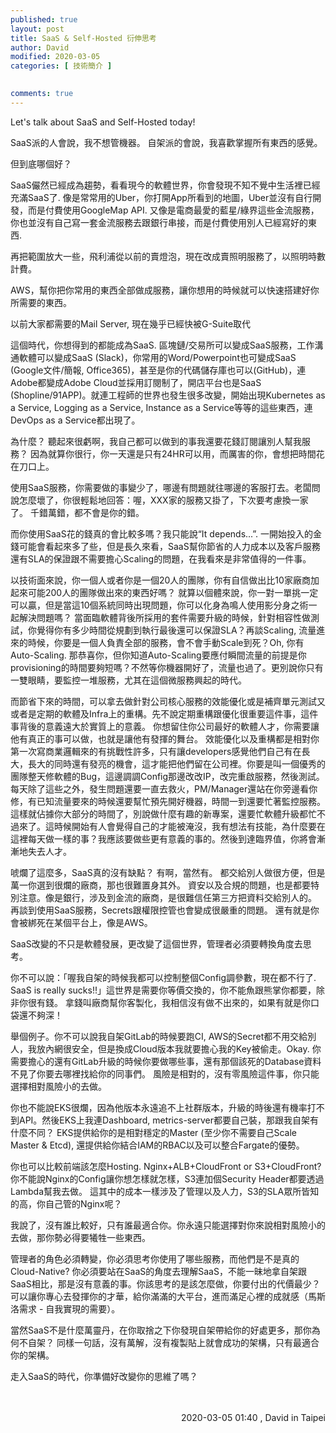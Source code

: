```yaml
---
published: true
layout: post
title: SaaS & Self-Hosted 衍伸思考
author: David
modified: 2020-03-05
categories: [ 技術簡介 ]

  
comments: true
---
```



Let's talk about SaaS and Self-Hosted today!

SaaS派的人會說，我不想管機器。
自架派的會說，我喜歡掌握所有東西的感覺。

但到底哪個好？ 

SaaS儼然已經成為趨勢，看看現今的軟體世界，你會發現不知不覺中生活裡已經充滿SaaS了. 像是常常用的Uber，你打開App所看到的地圖，Uber並沒有自行開發，而是付費使用GoogleMap API. 又像是電商最愛的藍星/綠界這些金流服務，你也並沒有自己寫一套金流服務去跟銀行串接，而是付費使用別人已經寫好的東西. 

再把範圍放大一些，飛利浦從以前的賣燈泡，現在改成賣照明服務了，以照明時數計費。 

AWS，幫你把你常用的東西全部做成服務，讓你想用的時候就可以快速搭建好你所需要的東西。

以前大家都需要的Mail Server, 現在幾乎已經快被G-Suite取代

這個時代，你想得到的都能成為SaaS. 區塊鏈/交易所可以變成SaaS服務，工作溝通軟體可以變成SaaS (Slack)，你常用的Word/Powerpoint也可變成SaaS (Google文件/簡報, Office365)，甚至是你的代碼儲存庫也可以(GitHub)，連Adobe都變成Adobe Cloud並採用訂閱制了，開店平台也是SaaS (Shopline/91APP)。就連工程師的世界也發生很多改變，開始出現Kubernetes as a Service, Logging as a Service, Instance as a Service等等的這些東西，連DevOps as a Service都出現了。

為什麼？ 聽起來很虧啊，我自己都可以做到的事我還要花錢訂閱讓別人幫我服務？
因為就算你很行，你一天還是只有24HR可以用，而厲害的你，會想把時間花在刀口上。

使用SaaS服務，你需要做的事變少了，哪邊有問題就往哪邊的客服打去。老闆問說怎麼壞了，你很輕鬆地回答：喔，XXX家的服務又掛了，下次要考慮換一家了。 千錯萬錯，都不會是你的錯。

而你使用SaaS花的錢真的會比較多嗎？我只能說“It depends...”. 一開始投入的金錢可能會看起來多了些，但是長久來看，SaaS幫你節省的人力成本以及客戶服務還有SLA的保證跟不需要擔心Scaling的問題，在我看來是非常值得的一件事。

以技術面來說，你一個人或者你是一個20人的團隊，你有自信做出比10家廠商加起來可能200人的團隊做出來的東西好嗎？ 就算以個體來說，你一對一單挑一定可以贏，但是當這10個系統同時出現問題，你可以化身為鳴人使用影分身之術一起解決問題嗎？ 當面臨軟體背後所採用的套件需要升級的時候，針對相容性做測試，你覺得你有多少時間從規劃到執行最後還可以保證SLA？再談Scaling, 流量進來的時候，你要是一個人負責全部的服務，會不會手動Scale到死？Oh, 你有Auto-Scaling. 那恭喜你，但你知道Auto-Scaling要應付瞬間流量的前提是你provisioning的時間要夠短嗎？不然等你機器開好了，流量也過了。更別說你只有一雙眼睛，要監控一堆服務，尤其在這個微服務興起的時代。

而節省下來的時間，可以拿去做針對公司核心服務的效能優化或是補齊單元測試又或者是定期的軟體及Infra上的重構。先不說定期重構跟優化很重要這件事，這件事背後的意義遠大於實質上的意義。 你想留住你公司最好的軟體人才，你需要讓他有真正的事可以做，也就是讓他有發揮的舞台。 效能優化以及重構都是相對你第一次寫商業邏輯來的有挑戰性許多，只有讓developers感覺他們自己有在長大，長大的同時還有發亮的機會，這才能把他們留在公司裡。你要是叫一個優秀的團隊整天修軟體的Bug，這邊調調Config那邊改改IP，改完重啟服務，然後測試。每天除了這些之外，發生問題還要一直去救火，PM/Manager還站在你旁邊看你修，有已知流量要來的時候還要幫忙預先開好機器，時間一到還要忙著監控服務。這樣就佔據你大部分的時間了，別說做什麼有趣的新專案，還要忙軟體升級都忙不過來了。這時候開始有人會覺得自己的才能被淹沒，我有想法有技能，為什麼要在這裡每天做一樣的事？我應該要做些更有意義的事的。然後到達臨界值，你將會漸漸地失去人才。

唬爛了這麼多，SaaS真的沒有缺點？ 有啊，當然有。
都交給別人做很方便，但是萬一你選到很爛的廠商，那也很難置身其外。 資安以及合規的問題，也是都要特別注意。像是銀行，涉及到金流的廠商，是很難信任第三方把資料交給別人的。 再談到使用SaaS服務，Secrets跟權限控管也會變成很嚴重的問題。 還有就是你會被綁死在某個平台上，像是AWS。

SaaS改變的不只是軟體發展，更改變了這個世界，管理者必須要轉換角度去思考。

你不可以說：「喔我自架的時候我都可以控制整個Config調參數，現在都不行了. SaaS is really sucks!!」這世界是需要你等價交換的，你不能魚跟熊掌你都要，除非你很有錢。 拿錢叫廠商幫你客製化，我相信沒有做不出來的，如果有就是你口袋還不夠深！

舉個例子。你不可以說我自架GitLab的時候要跑CI, AWS的Secret都不用交給別人，我放內網很安全，但是換成Cloud版本我就要擔心我的Key被偷走。Okay. 你需要擔心的還有GitLab升級的時候你要做哪些事，還有那個該死的Database資料不見了你要去哪裡找給你的同事們。 風險是相對的，沒有零風險這件事，你只能選擇相對風險小的去做。

你也不能說EKS很爛，因為他版本永遠追不上社群版本，升級的時後還有機率打不到API。然後EKS上我連Dashboard, metrics-server都要自己裝，那跟我自架有什麼不同？ EKS提供給你的是相對穩定的Master (至少你不需要自己Scale Master & Etcd), 還提供給你結合IAM的RBAC以及可以整合Fargate的優勢。

你也可以比較前端該怎麼Hosting. Nginx+ALB+CloudFront or S3+CloudFront? 你不能說Nginx的Config讓你想怎樣就怎樣，S3連加個Security Header都要透過Lambda幫我去做。 這其中的成本一樣涉及了管理以及人力，S3的SLA眾所皆知的高，你自己管的Nginx呢？

我說了，沒有誰比較好，只有誰最適合你。你永遠只能選擇對你來說相對風險小的去做，那你勢必得要犧牲一些東西。

管理者的角色必須轉變，你必須思考你使用了哪些服務，而他們是不是真的Cloud-Native? 你必須要站在SaaS的角度去理解SaaS，不能一昧地拿自架跟SaaS相比，那是沒有意義的事。你該思考的是該怎麼做，你要付出的代價最少？可以讓你專心去發揮你的才華，給你滿滿的大平台，進而滿足心裡的成就感（馬斯洛需求 - 自我實現的需要）。

當然SaaS不是什麼萬靈丹，在你取捨之下你發現自架帶給你的好處更多，那你為何不自架？ 同樣一句話，沒有萬解，沒有複製貼上就會成功的架構，只有最適合你的架構。

走入SaaS的時代，你準備好改變你的思維了嗎？






<br />
<br />
<div style="text-align: right;">
2020-03-05 01:40 , David in Taipei</div>

<br />
<br />
<br />
